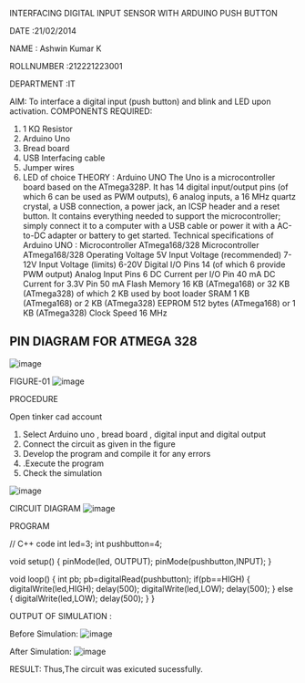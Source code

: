  INTERFACING DIGITAL INPUT SENSOR WITH ARDUINO PUSH BUTTON
 
 DATE :21/02/2014
 
 NAME :	Ashwin Kumar K	
 
 ROLLNUMBER :212221223001
 
 DEPARTMENT :IT


 AIM:
To interface a digital input (push button) and blink and LED upon activation.
 COMPONENTS REQUIRED:
1.	1 KΩ Resistor 
2.	Arduino Uno 
3.	Bread board 
4.	USB Interfacing cable 
5.	Jumper wires 
6.	LED of choice 
 THEORY :
Arduino UNO
 	  The Uno is a microcontroller board based on the ATmega328P. It has 14 digital input/output pins (of which 6 can be used as PWM outputs), 6 analog inputs, a 16 MHz quartz crystal, a USB connection, a power jack, an ICSP header and a reset button. It contains everything needed to support the microcontroller; simply connect it to a computer with a USB cable or power it with a AC-to-DC adapter or battery to get started.
	Technical specifications of Arduino UNO :
Microcontroller	ATmega168/328
Microcontroller	ATmega168/328
Operating Voltage	5V
Input Voltage (recommended)	7-12V
Input Voltage (limits)	6-20V
Digital I/O Pins	14 (of which 6 provide PWM output)
Analog Input Pins	6
DC Current per I/O Pin	40 mA
DC Current for 3.3V Pin	50 mA
Flash Memory	16 KB (ATmega168) or 32 KB (ATmega328) of which 2 KB used by boot loader
SRAM	1 KB (ATmega168) or 2 KB (ATmega328)
EEPROM	512 bytes (ATmega168) or 1 KB (ATmega328)
Clock Speed	16 MHz
## PIN DIAGRAM FOR ATMEGA 328
 
![image](https://user-images.githubusercontent.com/36288975/163530394-115baee4-7ed1-49fe-9cce-d7b625e11e85.png)

FIGURE-01
![image](https://user-images.githubusercontent.com/36288975/163530431-4d390e98-0942-42d8-95b8-f57d348e6ad8.png)


 PROCEDURE 
 
 Open tinker cad account 
1.	Select Arduino uno , bread board , digital input and digital output 
2.	Connect the circuit as given in the figure 
3.	Develop the program and compile it for any errors 
4.	 .Execute the program 
5.	Check the simulation 






![image](https://user-images.githubusercontent.com/36288975/163530437-87a0afbd-b3c9-44ad-b907-5de63486fb9d.png)

CIRCUIT DIAGRAM 
![image](https://github.com/vasanthkumarch/-INTERFACING-DIGITAL-INPUT-SENSOR-WITH-ARDUINO-PUSH-BUTTON-/assets/145831269/c49bd420-7540-437b-b8cf-26e6f0a4e1d7)











 PROGRAM 
 
 // C++ code
int led=3;
int pushbutton=4;

void setup()
{
  pinMode(led, OUTPUT);
  pinMode(pushbutton,INPUT);
}

void loop()
{
  int pb;
  pb=digitalRead(pushbutton);
  if(pb==HIGH)
  {
    digitalWrite(led,HIGH);
    delay(500);
    digitalWrite(led,LOW);
    delay(500);
  }
  else
  {
    digitalWrite(led,LOW);
    delay(500);
  }
}
 
 









 
 
 



 OUTPUT OF SIMULATION :

 Before Simulation:
 ![image](https://github.com/vasanthkumarch/-INTERFACING-DIGITAL-INPUT-SENSOR-WITH-ARDUINO-PUSH-BUTTON-/assets/145831269/53ce2c60-8f8a-4cb5-a15a-06b2529cd32f)

 After Simulation:
 ![image](https://github.com/vasanthkumarch/-INTERFACING-DIGITAL-INPUT-SENSOR-WITH-ARDUINO-PUSH-BUTTON-/assets/145831269/8c44bded-d830-42d0-a21a-5542a9013f45)

 RESULT:
 Thus,The circuit was exicuted sucessfully.





